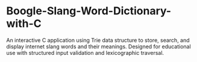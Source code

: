 # Boogle-Slang-Word-Dictionary-with-C
An interactive C application using Trie data structure to store, search, and display internet slang words and their meanings. Designed for educational use with structured input validation and lexicographic traversal.
